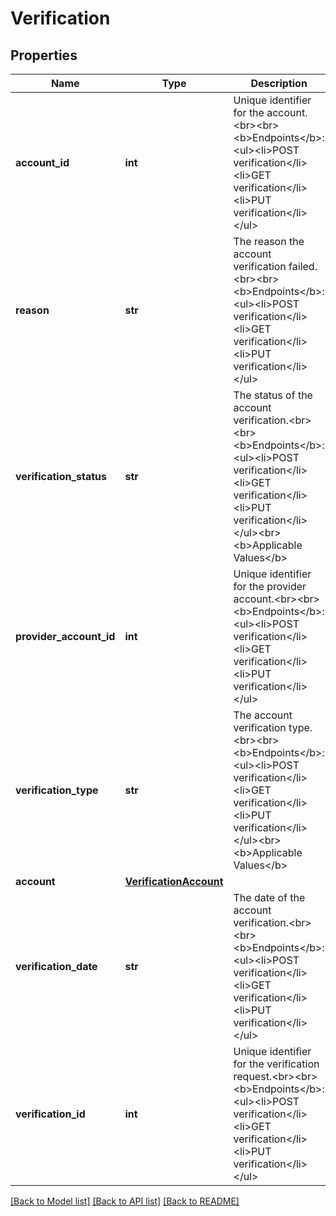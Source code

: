 # Verification


## Properties
Name | Type | Description | Notes
------------ | ------------- | ------------- | -------------
**account_id** | **int** | Unique identifier for the account.&lt;br&gt;&lt;br&gt;&lt;b&gt;Endpoints&lt;/b&gt;:&lt;ul&gt;&lt;li&gt;POST verification&lt;/li&gt;&lt;li&gt;GET verification&lt;/li&gt;&lt;li&gt;PUT verification&lt;/li&gt;&lt;/ul&gt; | [optional] 
**reason** | **str** | The reason the account verification failed.&lt;br&gt;&lt;br&gt;&lt;b&gt;Endpoints&lt;/b&gt;:&lt;ul&gt;&lt;li&gt;POST verification&lt;/li&gt;&lt;li&gt;GET verification&lt;/li&gt;&lt;li&gt;PUT verification&lt;/li&gt;&lt;/ul&gt; | [optional] [readonly] 
**verification_status** | **str** | The status of the account verification.&lt;br&gt;&lt;br&gt;&lt;b&gt;Endpoints&lt;/b&gt;:&lt;ul&gt;&lt;li&gt;POST verification&lt;/li&gt;&lt;li&gt;GET verification&lt;/li&gt;&lt;li&gt;PUT verification&lt;/li&gt;&lt;/ul&gt;&lt;br&gt;&lt;b&gt;Applicable Values&lt;/b&gt; | [optional] [readonly] 
**provider_account_id** | **int** | Unique identifier for the provider account.&lt;br&gt;&lt;br&gt;&lt;b&gt;Endpoints&lt;/b&gt;:&lt;ul&gt;&lt;li&gt;POST verification&lt;/li&gt;&lt;li&gt;GET verification&lt;/li&gt;&lt;li&gt;PUT verification&lt;/li&gt;&lt;/ul&gt; | [optional] 
**verification_type** | **str** | The account verification type.&lt;br&gt;&lt;br&gt;&lt;b&gt;Endpoints&lt;/b&gt;:&lt;ul&gt;&lt;li&gt;POST verification&lt;/li&gt;&lt;li&gt;GET verification&lt;/li&gt;&lt;li&gt;PUT verification&lt;/li&gt;&lt;/ul&gt;&lt;br&gt;&lt;b&gt;Applicable Values&lt;/b&gt; | [optional] 
**account** | [**VerificationAccount**](VerificationAccount.md) |  | [optional] 
**verification_date** | **str** | The date of the account verification.&lt;br&gt;&lt;br&gt;&lt;b&gt;Endpoints&lt;/b&gt;:&lt;ul&gt;&lt;li&gt;POST verification&lt;/li&gt;&lt;li&gt;GET verification&lt;/li&gt;&lt;li&gt;PUT verification&lt;/li&gt;&lt;/ul&gt; | [optional] [readonly] 
**verification_id** | **int** | Unique identifier for the verification request.&lt;br&gt;&lt;br&gt;&lt;b&gt;Endpoints&lt;/b&gt;:&lt;ul&gt;&lt;li&gt;POST verification&lt;/li&gt;&lt;li&gt;GET verification&lt;/li&gt;&lt;li&gt;PUT verification&lt;/li&gt;&lt;/ul&gt; | [optional] [readonly] 

[[Back to Model list]](../README.md#documentation-for-models) [[Back to API list]](../README.md#documentation-for-api-endpoints) [[Back to README]](../README.md)


